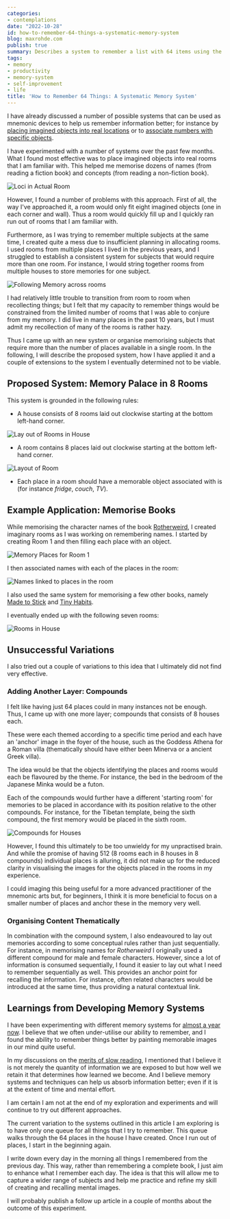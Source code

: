 ```yaml
---
categories:
- contemplations
date: "2022-10-28"
id: how-to-remember-64-things-a-systematic-memory-system
blog: maxrohde.com
publish: true
summary: Describes a system to remember a list with 64 items using the Loci technique.
tags:
- memory
- productivity
- memory-system
- self-improvement
- life
title: 'How to Remember 64 Things: A Systematic Memory System'
---
```


I have already discussed a number of possible systems that can be used as mnemonic devices to help us remember information better; for instance by [placing imagined objects into real locations](https://maxrohde.com/2021/11/15/memory-system-part-1-ancient-techniques-and-modern-applications) or to [associate numbers with specific objects](https://maxrohde.com/2022/01/16/memory-system-part-4-symbolic-systems).

I have experimented with a number of systems over the past few months. What I
found most effective was to place imagined objects into real rooms that I am
familiar with. This helped me memorise dozens of names (from reading a fiction
book) and concepts (from reading a non-fiction book).

![Loci in Actual Room](images/Pasted%20image%2020221023133327.png)

However, I found a number of problems with this approach. First of all, the way
I've approached it, a room would only fit eight imagined objects (one in each
corner and wall). Thus a room would quickly fill up and
I quickly ran run out of rooms that I am familiar with.

Furthermore, as I was trying to remember multiple subjects at the same time, I
created quite a mess due to insufficient planning in allocating rooms. I used
rooms from multiple places I lived in the previous years, and I struggled to
establish a consistent system for subjects that would require more than one room. For instance, I would string together rooms from multiple houses to store memories for one subject.

![Following Memory across rooms](images/Pasted%20image%2020221023133659.png)

I had relatively little trouble to transition from room to room when recollecting things; but I felt that my capacity to remember things would be constrained
from the limited number of rooms that I was able to conjure from my memory. I
did live in many places in the past 10 years, but I must admit my recollection of many of the rooms is rather hazy.

Thus I came up with an new system or organise memorising subjects that require more than the number of places available in a single room. In the following, I will describe the proposed system, how I have applied it and a couple of extensions to the system I eventually determined not to be viable. 

## Proposed System: Memory Palace in 8 Rooms

This system is grounded in the following rules:

- A house consists of 8 rooms laid out clockwise starting at the bottom left-hand corner.

![Lay out of Rooms in House](images/Pasted%20image%2020221023134456.png)

- A room contains 8 places laid out clockwise starting at the bottom left-hand corner.

![Layout of Room](images/Pasted%20image%2020221023134752.png)

- Each place in a room should have a memorable object associated with is (for instance _fridge_, _couch_, _TV_).

## Example Application: Memorise Books

While memorising the character names of the book [Rotherweird](https://www.goodreads.com/review/show/4712164879), I created imaginary rooms as I was working on remembering names. I started by creating Room 1 and then filling each place with an object.

![Memory Places for Room 1](images/Pasted%20image%2020221023135833.png)

I then associated names with each of the places in the room:

 ![Names linked to places in the room](images/Pasted%20image%2020221023140033.png)

I also used the same system for memorising a few other books, namely [Made to Stick](https://www.goodreads.com/review/show/4866472090) and [Tiny Habits](https://www.goodreads.com/book/show/43261127-tiny-habits?from_search=true&from_srp=true&qid=uV8CUIoUcK&rank=1).

I eventually ended up with the following seven rooms:

![Rooms in House](images/Pasted%20image%2020221023143506.png)

## Unsuccessful Variations

I also tried out a couple of variations to this idea that I ultimately did not find very effective.

### Adding Another Layer: Compounds

I felt like having just 64 places could in many instances not be enough. Thus, I came up with one more layer; compounds that consists of 8 houses each.

These were each themed according to a specific time period and each have an 'anchor' image in the foyer of the house, such as the Goddess Athena for a Roman villa (thematically should have either been Minerva or a ancient Greek villa).

The idea would be that the objects identifying the places and rooms would each be flavoured by the theme. For instance, the bed in the bedroom of the Japanese Minka would be a futon.

Each of the compounds would further have a different 'starting room' for memories to be placed in accordance with its position relative to the other compounds. For instance, for the Tibetan template, being the sixth compound, the first memory would be placed in the sixth room.

![Compounds for Houses](images/Pasted%20image%2020221023145828.png)

However, I found this ultimately to be too unwieldy for my unpractised brain. And while the promise of having 512 (8 rooms each in 8 houses in 8 compounds) individual places is alluring, it did not make up for the reduced clarity in visualising the images for the objects placed in the rooms in my experience. 

I could imaging this being useful for a more advanced practitioner of the mnemonic arts but, for beginners, I think it is more beneficial to focus on a smaller number of places and anchor these in the memory very well.

### Organising Content Thematically

In combination with the compound system, I also endeavoured to lay out memories according to some conceptual rules rather than just sequentially. For instance, in memorising names for _Rotherweird_ I originally used a different compound for male and female characters. However, since a lot of information is consumed sequentially, I found it easier to lay out what I need to remember sequentially as well. This provides an anchor point for recalling the information. For instance, often related characters would be introduced at the same time, thus providing a natural contextual link.

## Learnings from Developing Memory Systems

I have been experimenting with different memory systems for [almost a year now](https://maxrohde.com/2021/11/15/memory-system-part-1-ancient-techniques-and-modern-applications). I believe that we often under-utilise our ability to remember, and I found the ability to remember things better by painting memorable images in our mind quite useful.

In my discussions on the [merits of slow reading](https://maxrohde.com/2022/10/15/the-merits-of-slow-reading), I mentioned that I believe it is not merely the quantity of information we are exposed to but how well we retain it that determines how learned we become. And I believe memory systems and techniques can help us absorb information better; even if it is at the extent of time and mental effort.

I am certain I am not at the end of my exploration and experiments and will continue to try out different approaches.

The current variation to the systems outlined in this article I am exploring is to have only one queue for all things that I try to remember. This queue walks through the 64 places in the house I have created. Once I run out of places, I start in the beginning again.

I write down every day in the morning all things I remembered from the previous day. This way, rather than remembering a complete book, I just aim to enhance what I remember each day. The idea is that this will allow me to capture a wider range of subjects and help me practice and refine my skill of creating and recalling mental images.

I will probably publish a follow up article in a couple of months about the outcome of this experiment.